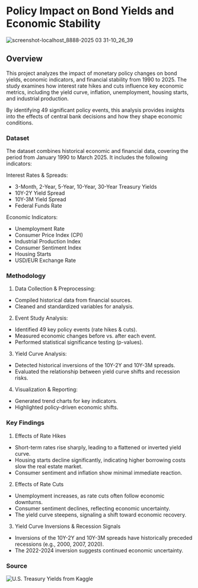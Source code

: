 # Policy Impact on Bond Yields and Economic Stability

![screenshot-localhost_8888-2025 03 31-10_26_39](https://github.com/user-attachments/assets/19167e7e-10c1-420f-9bf3-cb53a7d5ff66)

## Overview

This project analyzes the impact of monetary policy changes on bond yields, economic indicators, and financial stability from 1990 to 2025. The study examines how interest rate hikes and cuts influence key economic metrics, including the yield curve, inflation, unemployment, housing starts, and industrial production.

By identifying 49 significant policy events, this analysis provides insights into the effects of central bank decisions and how they shape economic conditions.

### Dataset

The dataset combines historical economic and financial data, covering the period from January 1990 to March 2025. It includes the following indicators:

Interest Rates & Spreads:
- 3-Month, 2-Year, 5-Year, 10-Year, 30-Year Treasury Yields
- 10Y-2Y Yield Spread
- 10Y-3M Yield Spread
- Federal Funds Rate

Economic Indicators:
- Unemployment Rate
- Consumer Price Index (CPI)
- Industrial Production Index
- Consumer Sentiment Index
- Housing Starts
- USD/EUR Exchange Rate

### Methodology

1. Data Collection & Preprocessing:
- Compiled historical data from financial sources.
- Cleaned and standardized variables for analysis.

2. Event Study Analysis:
- Identified 49 key policy events (rate hikes & cuts).
- Measured economic changes before vs. after each event.
- Performed statistical significance testing (p-values).

3. Yield Curve Analysis:
- Detected historical inversions of the 10Y-2Y and 10Y-3M spreads.
- Evaluated the relationship between yield curve shifts and recession risks.

4. Visualization & Reporting:
- Generated trend charts for key indicators.
- Highlighted policy-driven economic shifts.

 ### Key Findings

1. Effects of Rate Hikes
- Short-term rates rise sharply, leading to a flattened or inverted yield curve.
- Housing starts decline significantly, indicating higher borrowing costs slow the real estate market.
- Consumer sentiment and inflation show minimal immediate reaction.

2. Effects of Rate Cuts
- Unemployment increases, as rate cuts often follow economic downturns.
- Consumer sentiment declines, reflecting economic uncertainty.
- The yield curve steepens, signaling a shift toward economic recovery.

3. Yield Curve Inversions & Recession Signals
- Inversions of the 10Y-2Y and 10Y-3M spreads have historically preceded recessions (e.g., 2000, 2007, 2020).
- The 2022-2024 inversion suggests continued economic uncertainty.
 
 ### Source

![U.S. Treasury Yields from Kaggle](https://www.kaggle.com/datasets/guillemservera/us-treasury-yields-daily)
